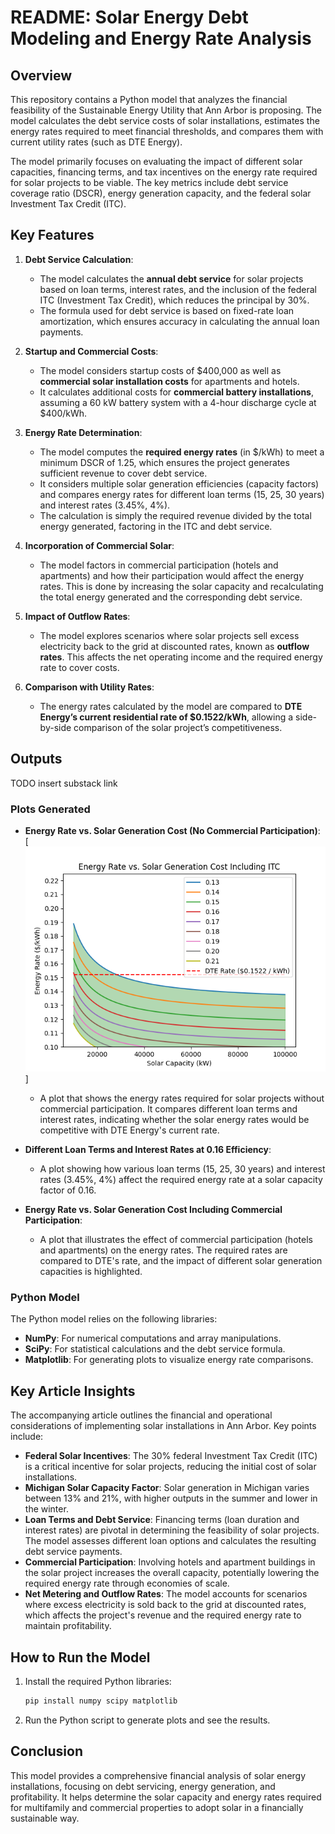 # README: Solar Energy Debt Modeling and Energy Rate Analysis

## Overview

This repository contains a Python model that analyzes the financial feasibility of the Sustainable Energy Utility
that Ann Arbor is proposing. The model calculates the debt service costs of solar installations, estimates the energy 
rates required to meet financial thresholds, and compares them with current utility rates (such as DTE Energy).

The model primarily focuses on evaluating the impact of different solar capacities, financing terms, and tax incentives 
on the energy rate required for solar projects to be viable. The key metrics include debt service coverage ratio (DSCR), 
energy generation capacity, and the federal solar Investment Tax Credit (ITC).

## Key Features

1. **Debt Service Calculation**: 
   - The model calculates the **annual debt service** for solar projects based on loan terms, interest rates, and the inclusion of the federal ITC (Investment Tax Credit), which reduces the principal by 30%.
   - The formula used for debt service is based on fixed-rate loan amortization, which ensures accuracy in calculating the annual loan payments.

2. **Startup and Commercial Costs**:
   - The model considers startup costs of $400,000 as well as **commercial solar installation costs** for apartments and hotels.
   - It calculates additional costs for **commercial battery installations**, assuming a 60 kW battery system with a 4-hour discharge cycle at $400/kWh.

3. **Energy Rate Determination**:
   - The model computes the **required energy rates** (in $/kWh) to meet a minimum DSCR of 1.25, which ensures the 
   project generates sufficient revenue to cover debt service.
   - It considers multiple solar generation efficiencies (capacity factors) and compares energy rates for different loan 
   terms (15, 25, 30 years) and interest rates (3.45%, 4%).
   - The calculation is simply the required revenue divided by the total energy generated, 
   factoring in the ITC and debt service.

4. **Incorporation of Commercial Solar**:
   - The model factors in commercial participation (hotels and apartments) and how their participation would affect the energy rates. This is done by increasing the solar capacity and recalculating the total energy generated and the corresponding debt service.

5. **Impact of Outflow Rates**:
   - The model explores scenarios where solar projects sell excess electricity back to the grid at discounted rates, known as **outflow rates**. This affects the net operating income and the required energy rate to cover costs.

6. **Comparison with Utility Rates**:
   - The energy rates calculated by the model are compared to **DTE Energy’s current residential rate of $0.1522/kWh**, allowing a side-by-side comparison of the solar project’s competitiveness.

## Outputs

TODO insert substack link


### Plots Generated
- **Energy Rate vs. Solar Generation Cost (No Commercial Participation)**:
[![Energy Rate vs. Solar Generation Cost (No Commercial Participation)](/imgs/capfactor.png)]
   - A plot that shows the energy rates required for solar projects without commercial participation. 
  It compares different loan terms and interest rates, indicating whether the solar energy rates would be competitive with DTE Energy's current rate.

- **Different Loan Terms and Interest Rates at 0.16 Efficiency**:
   - A plot showing how various loan terms (15, 25, 30 years) and interest rates (3.45%, 4%) affect the required energy rate at a solar capacity factor of 0.16.

- **Energy Rate vs. Solar Generation Cost Including Commercial Participation**:
   - A plot that illustrates the effect of commercial participation (hotels and apartments) on the energy rates. The required rates are compared to DTE's rate, and the impact of different solar generation capacities is highlighted.

### Python Model

The Python model relies on the following libraries:
- **NumPy**: For numerical computations and array manipulations.
- **SciPy**: For statistical calculations and the debt service formula.
- **Matplotlib**: For generating plots to visualize energy rate comparisons.

## Key Article Insights

The accompanying article outlines the financial and operational considerations of implementing solar installations in Ann Arbor. Key points include:
- **Federal Solar Incentives**: The 30% federal Investment Tax Credit (ITC) is a critical incentive for solar projects, reducing the initial cost of solar installations.
- **Michigan Solar Capacity Factor**: Solar generation in Michigan varies between 13% and 21%, with higher outputs in the summer and lower in the winter.
- **Loan Terms and Debt Service**: Financing terms (loan duration and interest rates) are pivotal in determining the feasibility of solar projects. The model assesses different loan options and calculates the resulting debt service payments.
- **Commercial Participation**: Involving hotels and apartment buildings in the solar project increases the overall capacity, potentially lowering the required energy rate through economies of scale.
- **Net Metering and Outflow Rates**: The model accounts for scenarios where excess electricity is sold back to the grid at discounted rates, which affects the project's revenue and the required energy rate to maintain profitability.

## How to Run the Model

1. Install the required Python libraries:
   ```bash
   pip install numpy scipy matplotlib
   ```

2. Run the Python script to generate plots and see the results.

## Conclusion

This model provides a comprehensive financial analysis of solar energy installations, focusing on debt servicing, energy generation, and profitability. It helps determine the solar capacity and energy rates required for multifamily and commercial properties to adopt solar in a financially sustainable way.